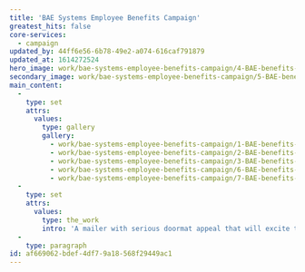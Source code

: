 ```yaml
---
title: 'BAE Systems Employee Benefits Campaign'
greatest_hits: false
core-services:
  - campaign
updated_by: 44ff6e56-6b78-49e2-a074-616caf791879
updated_at: 1614272524
hero_image: work/bae-systems-employee-benefits-campaign/4-BAE-benefits-material-v2.jpg
secondary_image: work/bae-systems-employee-benefits-campaign/5-BAE-benefits-material-v2.jpg
main_content:
  -
    type: set
    attrs:
      values:
        type: gallery
        gallery:
          - work/bae-systems-employee-benefits-campaign/1-BAE-benefits-material-v2.jpg
          - work/bae-systems-employee-benefits-campaign/2-BAE-benefits-material-v2.jpg
          - work/bae-systems-employee-benefits-campaign/3-BAE-benefits-material-v2.jpg
          - work/bae-systems-employee-benefits-campaign/6-BAE-benefits-material-v2-1.jpg
          - work/bae-systems-employee-benefits-campaign/7-BAE-benefits-material-v2.jpg
  -
    type: set
    attrs:
      values:
        type: the_work
        intro: 'A mailer with serious doormat appeal that will excite the audience (BAE Systems employees and their families) and deliver a message that will drive traffic to sign-up to an employee benefit scheme online. After careful consideration to the format, layout, messaging, imagery/graphics and appeasing the Royal Mail’s strict guidelines, 34,000 mailers have been designed, printed with personalisation and mailed around the world, and the whole process has been organised by the team at Think!Creative. A range of posters and e-cards have also been created to strengthen the message.'
  -
    type: paragraph
id: af669062-bdef-4df7-9a18-568f29449ac1
---
```

